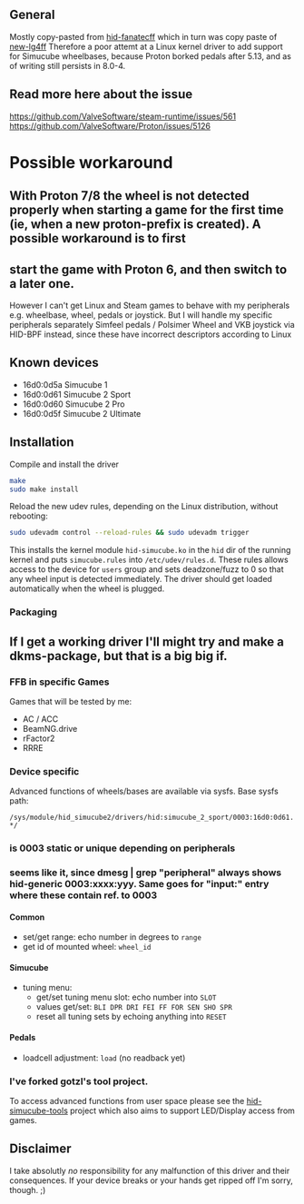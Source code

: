 ## General
Mostly copy-pasted from [hid-fanatecff](https://github.com/gotzl/hid-fanatecff) which in turn was copy paste of [new-lg4ff](https://github.com/berarma/new-lg4ff)
Therefore a poor attemt at a Linux kernel driver to add support for Simucube wheelbases, because Proton borked pedals after 5.13, and as of writing still persists in 8.0-4.

## Read more here about the issue
https://github.com/ValveSoftware/steam-runtime/issues/561
https://github.com/ValveSoftware/Proton/issues/5126

# Possible workaround
## With Proton 7/8 the wheel is not detected properly when starting a game for the first time (ie, when a new proton-prefix is created). A possible workaround is to first 
## start the game with Proton 6, and then switch to a later one.

However I can't get Linux and Steam games to behave with my peripherals e.g. wheelbase, wheel, pedals or joystick. But I will handle my specific peripherals separately 
Simfeel pedals / Polsimer Wheel and VKB joystick via
HID-BPF instead, since these have incorrect descriptors according to Linux

## Known devices

* 16d0:0d5a Simucube 1
* 16d0:0d61 Simucube 2 Sport
* 16d0:0d60 Simucube 2 Pro
* 16d0:0d5f Simucube 2 Ultimate

## Installation

Compile and install the driver

```sh
make
sudo make install
```

Reload the new udev rules, depending on the Linux distribution, without rebooting:

```sh
sudo udevadm control --reload-rules && sudo udevadm trigger
```

This installs the kernel module `hid-simucube.ko` in the `hid` dir of the running kernel and puts `simucube.rules` into `/etc/udev/rules.d`. These rules allows access to the device for `users` group and sets deadzone/fuzz to 0 so that any wheel input is detected immediately.
The driver should get loaded automatically when the wheel is plugged.

### Packaging
## If I get a working driver I'll might try and make a dkms-package, but that is a big big if.

### FFB in specific Games

Games that will be tested by me:

* AC / ACC
* BeamNG.drive
* rFactor2
* RRRE
  
### Device specific

Advanced functions of wheels/bases are available via sysfs. Base sysfs path:

`/sys/module/hid_simucube2/drivers/hid:simucube_2_sport/0003:16d0:0d61.*/`
### is 0003 static or unique depending on peripherals
### seems like it, since dmesg | grep "peripheral" always shows hid-generic 0003:xxxx:yyy. Same goes for "input:" entry where these contain ref. to 0003

#### Common

* set/get range: echo number in degrees to `range`
* get id of mounted wheel: `wheel_id`

#### Simucube

* tuning menu:
  * get/set tuning menu slot: echo number into `SLOT`
  * values get/set: `BLI DPR DRI FEI FF FOR SEN SHO SPR`
  * reset all tuning sets by echoing anything into `RESET`

#### Pedals

* loadcell adjustment: `load` (no readback yet)

### I've forked gotzl's tool project.
To access advanced functions from user space please see the [hid-simucube-tools](https://github.com/gotzl/hid-fanatecff-tools) project which also aims to support LED/Display access from games.

## Disclaimer

I take absolutly _no_ responsibility for any malfunction of this driver and their consequences. If your device breaks or your hands get ripped off I'm sorry, though. ;)
